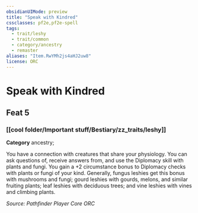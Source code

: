 ```yaml
---
obsidianUIMode: preview
title: "Speak with Kindred"
cssclasses: pf2e,pf2e-spell
tags:
  - trait/leshy
  - trait/common
  - category/ancestry
  - remaster
aliases: "Item.RwYMh2js4aHJ2uw8"
license: ORC
---
```

# Speak with Kindred
## Feat 5
### [[cool folder/Important stuff/Bestiary/zz_traits/leshy]]

**Category** ancestry; 




You have a connection with creatures that share your physiology. You can ask questions of, receive answers from, and use the Diplomacy skill with plants and fungi. You gain a +2 circumstance bonus to Diplomacy checks with plants or fungi of your kind. Generally, fungus leshies get this bonus with mushrooms and fungi; gourd leshies with gourds, melons, and similar fruiting plants; leaf leshies with deciduous trees; and vine leshies with vines and climbing plants.

*Source: Pathfinder Player Core*
*ORC*